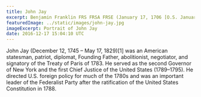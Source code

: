 ```yaml
---
title: John Jay
excerpt: Benjamin Franklin FRS FRSA FRSE (January 17, 1706 [O.S. January 6, 1705][Note 1] – April 17, 1790) was a British American polymath and one of the Founding Fathers of the United States.
featuredImage: ../static/images/john-jay.jpg
imageExcerpt: Portrait of John Jay
date: 2016-12-17 15:04:10 UTC
---
```

John Jay (December 12, 1745 – May 17, 1829)[1] was an American statesman, patriot, diplomat, Founding Father, abolitionist, negotiator, and signatory of the Treaty of Paris of 1783. He served as the second Governor of New York and the first Chief Justice of the United States (1789–1795). He directed U.S. foreign policy for much of the 1780s and was an important leader of the Federalist Party after the ratification of the United States Constitution in 1788.